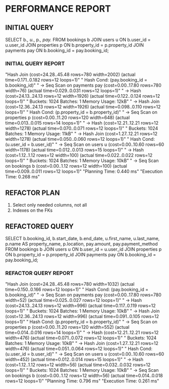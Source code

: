 # PERFORMANCE REPORT

## INITIAL QUERY
SELECT b.*, u.*, p.*, pay.*
FROM bookings b
JOIN users u ON b.user_id = u.user_id
JOIN properties p ON b.property_id = p.property_id
JOIN payments pay ON b.booking_id = pay.booking_id;

### INITIAL QUERY REPORT
"Hash Join  (cost=24.28..45.48 rows=780 width=2002) (actual time=0.171..0.182 rows=12 loops=1)"
"  Hash Cond: (pay.booking_id = b.booking_id)"
"  ->  Seq Scan on payments pay  (cost=0.00..17.80 rows=780 width=76) (actual time=0.029..0.031 rows=12 loops=1)"
"  ->  Hash  (cost=24.13..24.13 rows=12 width=1926) (actual time=0.122..0.124 rows=12 loops=1)"
"        Buckets: 1024  Batches: 1  Memory Usage: 12kB"
"        ->  Hash Join  (cost=12.36..24.13 rows=12 width=1926) (actual time=0.098..0.110 rows=12 loops=1)"
"              Hash Cond: (p.property_id = b.property_id)"
"              ->  Seq Scan on properties p  (cost=0.00..11.20 rows=120 width=648) (actual time=0.013..0.015 rows=14 loops=1)"
"              ->  Hash  (cost=12.21..12.21 rows=12 width=1278) (actual time=0.070..0.071 rows=12 loops=1)"
"                    Buckets: 1024  Batches: 1  Memory Usage: 11kB"
"                    ->  Hash Join  (cost=1.27..12.21 rows=12 width=1278) (actual time=0.050..0.060 rows=12 loops=1)"
"                          Hash Cond: (u.user_id = b.user_id)"
"                          ->  Seq Scan on users u  (cost=0.00..10.60 rows=60 width=1178) (actual time=0.012..0.013 rows=15 loops=1)"
"                          ->  Hash  (cost=1.12..1.12 rows=12 width=100) (actual time=0.022..0.022 rows=12 loops=1)"
"                                Buckets: 1024  Batches: 1  Memory Usage: 10kB"
"                                ->  Seq Scan on bookings b  (cost=0.00..1.12 rows=12 width=100) (actual time=0.009..0.011 rows=12 loops=1)"
"Planning Time: 0.440 ms"
"Execution Time: 0.268 ms"

## REFACTOR PLAN
1. Select only needed columns, not all
2. Indexes on the FKs

## REFACTORED QUERY
SELECT 
    b.booking_id,
    b.start_date,
    b.end_date,
    u.first_name,
    u.last_name,
    p.name AS property_name,
    p.location,
    pay.amount,
    pay.payment_method
FROM bookings b
JOIN users u ON b.user_id = u.user_id
JOIN properties p ON b.property_id = p.property_id
JOIN payments pay ON b.booking_id = pay.booking_id;

### REFACTOR QUERY REPORT

"Hash Join  (cost=24.28..45.48 rows=780 width=1032) (actual time=0.150..0.166 rows=12 loops=1)"
"  Hash Cond: (pay.booking_id = b.booking_id)"
"  ->  Seq Scan on payments pay  (cost=0.00..17.80 rows=780 width=52) (actual time=0.025..0.027 rows=12 loops=1)"
"  ->  Hash  (cost=24.13..24.13 rows=12 width=996) (actual time=0.117..0.119 rows=12 loops=1)"
"        Buckets: 1024  Batches: 1  Memory Usage: 10kB"
"        ->  Hash Join  (cost=12.36..24.13 rows=12 width=996) (actual time=0.091..0.105 rows=12 loops=1)"
"              Hash Cond: (p.property_id = b.property_id)"
"              ->  Seq Scan on properties p  (cost=0.00..11.20 rows=120 width=552) (actual time=0.014..0.016 rows=14 loops=1)"
"              ->  Hash  (cost=12.21..12.21 rows=12 width=476) (actual time=0.071..0.072 rows=12 loops=1)"
"                    Buckets: 1024  Batches: 1  Memory Usage: 10kB"
"                    ->  Hash Join  (cost=1.27..12.21 rows=12 width=476) (actual time=0.051..0.064 rows=12 loops=1)"
"                          Hash Cond: (u.user_id = b.user_id)"
"                          ->  Seq Scan on users u  (cost=0.00..10.60 rows=60 width=452) (actual time=0.012..0.014 rows=15 loops=1)"
"                          ->  Hash  (cost=1.12..1.12 rows=12 width=56) (actual time=0.032..0.032 rows=12 loops=1)"
"                                Buckets: 1024  Batches: 1  Memory Usage: 10kB"
"                                ->  Seq Scan on bookings b  (cost=0.00..1.12 rows=12 width=56) (actual time=0.014..0.018 rows=12 loops=1)"
"Planning Time: 0.796 ms"
"Execution Time: 0.261 ms"
